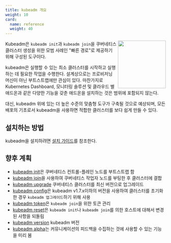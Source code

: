 ```yaml
---
title: kubeadm 개요
weight: 10
card:
  name: reference
  weight: 40
---
```

<img src="https://raw.githubusercontent.com/kubernetes/kubeadm/master/logos/stacked/color/kubeadm-stacked-color.png" align="right" width="150px">Kubeadm은 `kubeadm init`과 `kubeadm join`을 쿠버네티스 클러스터 생성을 위한 모범 사례인 "빠른 경로"로 제공하기 위해 구성된 도구이다.

kubeadm은 실행할 수 있는 최소 클러스터를 시작하고 실행하는 데 필요한 작업을 수행한다. 설계상으로는 프로비저닝 머신이 아닌 부트스트랩에만 관심이 있다. 마찬가지로 Kubernetes Dashboard, 모니터링 솔루션 및 클라우드 별 애드온과 같은 다양한 기능을 갖춘 애드온을 설치하는 것은 범위에 포함되지 않는다.

대신, kubeadm 위에 있는 더 높은 수준의 맞춤형 도구가 구축될 것으로 예상되며, 모든 배포의 기초로서 kubeadm을 사용하면 적합한 클러스터를 보다 쉽게 만들 수 있다.

## 설치하는 방법

kubeadm을 설치하려면 [설치 가이드](/docs/setup/production-environment/tools/kubeadm/install-kubeadm)를 참조한다.

## 향후 계획

* [kubeadm init](/docs/reference/setup-tools/kubeadm/kubeadm-init)은 쿠버네티스 컨트롤-플레인 노드를 부트스트랩 함
* [kubeadm join](/docs/reference/setup-tools/kubeadm/kubeadm-join)을 사용하여 쿠버네티스 작업자 노드를 부팅한 후 클러스터에 결합
* [kubeadm upgrade](/docs/reference/setup-tools/kubeadm/kubeadm-upgrade) 쿠버네티스 클러스터를 최신 버전으로 업그레이드
* [kubeadm config](/docs/reference/setup-tools/kubeadm/kubeadm-config)은 kubeadm v1.7.x이하의 버전을 사용하여 클러스터를 초기화한 경우 `kubeadm 업그레이드`하기 위해 사용
* [kubeadm token](/docs/reference/setup-tools/kubeadm/kubeadm-token)은 `kubeadm join`을 위한 토큰 관리
* [kubeadm reset](/docs/reference/setup-tools/kubeadm/kubeadm-reset)은 `kubeadm init`나 `kubeadm join`를 의한 호스트에 대해서 변경된 사항을 되돌림
* [kubeadm version](/docs/reference/setup-tools/kubeadm/kubeadm-version) kubeadm 버전
* [kubeadm alpha](/docs/reference/setup-tools/kubeadm/kubeadm-alpha)는 커뮤니케이션의 피드백을 수집하는 것에 사용할 수 있는 기능을 미리 봄
